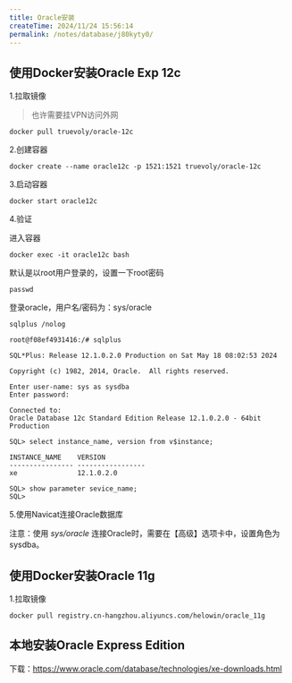 ```yaml
---
title: Oracle安装
createTime: 2024/11/24 15:56:14
permalink: /notes/database/j80kyty0/
---
```

## 使用Docker安装Oracle Exp 12c

1.拉取镜像

> 也许需要挂VPN访问外网

`docker pull truevoly/oracle-12c`

2.创建容器

`docker create --name oracle12c -p 1521:1521 truevoly/oracle-12c`

3.启动容器

`docker start oracle12c`

4.验证

进入容器

`docker exec -it oracle12c bash`

默认是以root用户登录的，设置一下root密码

`passwd`

登录oracle，用户名/密码为：sys/oracle

`sqlplus /nolog`

```
root@f08ef4931416:/# sqlplus

SQL*Plus: Release 12.1.0.2.0 Production on Sat May 18 08:02:53 2024

Copyright (c) 1982, 2014, Oracle.  All rights reserved.

Enter user-name: sys as sysdba
Enter password:

Connected to:
Oracle Database 12c Standard Edition Release 12.1.0.2.0 - 64bit Production

SQL> select instance_name, version from v$instance;

INSTANCE_NAME    VERSION
---------------- -----------------
xe               12.1.0.2.0

SQL> show parameter sevice_name;
SQL>
```

5.使用Navicat连接Oracle数据库

注意：使用 *sys/oracle* 连接Oracle时，需要在【高级】选项卡中，设置角色为sysdba。

## 使用Docker安装Oracle 11g

1.拉取镜像

`docker pull registry.cn-hangzhou.aliyuncs.com/helowin/oracle_11g`

## 本地安装Oracle Express Edition

下载：https://www.oracle.com/database/technologies/xe-downloads.html

